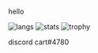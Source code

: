 hello

![langs](https://github-readme-stats.vercel.app/api/top-langs/?username=cart69420&layout=compact&theme=radical)
![stats](https://github-readme-stats.vercel.app/api?username=cart69420&show_icons=true&theme=radical)
![trophy](https://github-profile-trophy.vercel.app/?username=cart69420&theme=radical)

discord cart#4780
